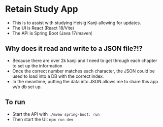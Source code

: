 # Retain Study App

- This is to assist with studying Heisig Kanji allowing for updates.
- The UI is React (React 18/Vite)
- The API is Spring Boot (Java 17/maven)

## Why does it read and write to a JSON file?!?
- Because there are over 2k kanji and I need to get through each chapter to set up the information
- Once the correct number matches each character, the JSON could be used to load into a DB with the correct index.
- In the meantime, putting the data into JSON allows me to share this app w/o db set up.


## To run
- Start the API with `./mvnw spring-boot: run`
- Then start the UI:  `npm run dev`
